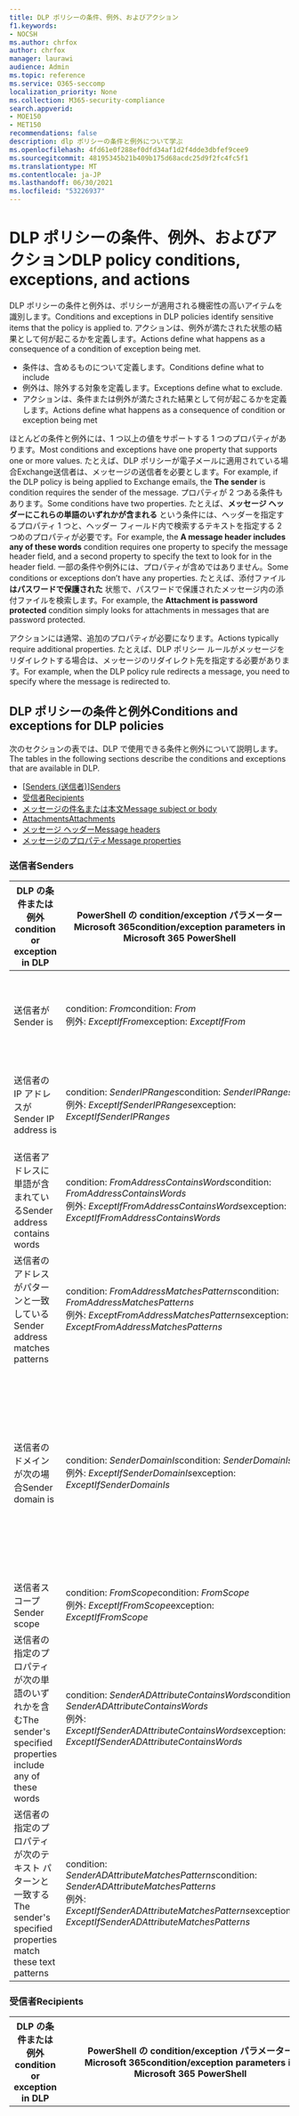```yaml
---
title: DLP ポリシーの条件、例外、およびアクション
f1.keywords:
- NOCSH
ms.author: chrfox
author: chrfox
manager: laurawi
audience: Admin
ms.topic: reference
ms.service: O365-seccomp
localization_priority: None
ms.collection: M365-security-compliance
search.appverid:
- MOE150
- MET150
recommendations: false
description: dlp ポリシーの条件と例外について学ぶ
ms.openlocfilehash: 4fd61e0f288ef0dfd34af1d2f4dde3dbfef9cee9
ms.sourcegitcommit: 48195345b21b409b175d68acdc25d9f2fc4fc5f1
ms.translationtype: MT
ms.contentlocale: ja-JP
ms.lasthandoff: 06/30/2021
ms.locfileid: "53226937"
---
```

# <a name="dlp-policy-conditions-exceptions-and-actions"></a><span data-ttu-id="835ac-103">DLP ポリシーの条件、例外、およびアクション</span><span class="sxs-lookup"><span data-stu-id="835ac-103">DLP policy conditions, exceptions, and actions</span></span>

<span data-ttu-id="835ac-104">DLP ポリシーの条件と例外は、ポリシーが適用される機密性の高いアイテムを識別します。</span><span class="sxs-lookup"><span data-stu-id="835ac-104">Conditions and exceptions in DLP policies identify sensitive items that the policy is applied to.</span></span> <span data-ttu-id="835ac-105">アクションは、例外が満たされた状態の結果として何が起こるかを定義します。</span><span class="sxs-lookup"><span data-stu-id="835ac-105">Actions define what happens as a consequence of a condition of exception being met.</span></span>

- <span data-ttu-id="835ac-106">条件は、含めるものについて定義します。</span><span class="sxs-lookup"><span data-stu-id="835ac-106">Conditions define what to include</span></span>
- <span data-ttu-id="835ac-107">例外は、除外する対象を定義します。</span><span class="sxs-lookup"><span data-stu-id="835ac-107">Exceptions define what to exclude.</span></span>
- <span data-ttu-id="835ac-108">アクションは、条件または例外が満たされた結果として何が起こるかを定義します。</span><span class="sxs-lookup"><span data-stu-id="835ac-108">Actions define what happens as a consequence of condition or exception being met</span></span>

<span data-ttu-id="835ac-109">ほとんどの条件と例外には、1 つ以上の値をサポートする 1 つのプロパティがあります。</span><span class="sxs-lookup"><span data-stu-id="835ac-109">Most conditions and exceptions have one property that supports one or more values.</span></span> <span data-ttu-id="835ac-110">たとえば、DLP ポリシーが電子メールに適用されている場合Exchange送信者は、メッセージの送信者を必要とします。</span><span class="sxs-lookup"><span data-stu-id="835ac-110">For example, if the DLP policy is being applied to Exchange emails, the **The sender** is condition requires the sender of the message.</span></span> <span data-ttu-id="835ac-111">プロパティが 2 つある条件もあります。</span><span class="sxs-lookup"><span data-stu-id="835ac-111">Some conditions have two properties.</span></span> <span data-ttu-id="835ac-112">たとえば、**メッセージ ヘッダーにこれらの単語のいずれかが含まれる** という条件には、ヘッダーを指定するプロパティ 1 つと、ヘッダー フィールド内で検索するテキストを指定する 2 つめのプロパティが必要です。</span><span class="sxs-lookup"><span data-stu-id="835ac-112">For example, the **A message header includes any of these words** condition requires one property to specify the message header field, and a second property to specify the text to look for in the header field.</span></span> <span data-ttu-id="835ac-113">一部の条件や例外には、プロパティが含めではありません。</span><span class="sxs-lookup"><span data-stu-id="835ac-113">Some conditions or exceptions don’t have any properties.</span></span> <span data-ttu-id="835ac-114">たとえば、添付ファイル **はパスワードで保護された** 状態で、パスワードで保護されたメッセージ内の添付ファイルを検索します。</span><span class="sxs-lookup"><span data-stu-id="835ac-114">For example, the **Attachment is password protected** condition simply looks for attachments in messages that are password protected.</span></span>

<span data-ttu-id="835ac-115">アクションには通常、追加のプロパティが必要になります。</span><span class="sxs-lookup"><span data-stu-id="835ac-115">Actions typically require additional properties.</span></span> <span data-ttu-id="835ac-116">たとえば、DLP ポリシー ルールがメッセージをリダイレクトする場合は、メッセージのリダイレクト先を指定する必要があります。</span><span class="sxs-lookup"><span data-stu-id="835ac-116">For example, when the DLP policy rule redirects a message, you need to specify where the message is redirected to.</span></span>
<!-- Some actions have multiple properties that are available or required. For example, when the rule adds a header field to the message header, you need to specify both the name and value of the header. When the rule adds a disclaimer to messages, you need to specify the disclaimer text, but you can also specify where to insert the text, or what to do if the disclaimer can't be added to the message. Typically, you can configure multiple actions in a rule, but some actions are exclusive. For example, one rule can't reject and redirect the same message.-->

## <a name="conditions-and-exceptions-for-dlp-policies"></a><span data-ttu-id="835ac-117">DLP ポリシーの条件と例外</span><span class="sxs-lookup"><span data-stu-id="835ac-117">Conditions and exceptions for DLP policies</span></span>

<span data-ttu-id="835ac-118">次のセクションの表では、DLP で使用できる条件と例外について説明します。</span><span class="sxs-lookup"><span data-stu-id="835ac-118">The tables in the following sections describe the conditions and exceptions that are available in DLP.</span></span>

- <span data-ttu-id="835ac-119">[[Senders (送信者)](#senders)]</span><span class="sxs-lookup"><span data-stu-id="835ac-119">[Senders](#senders)</span></span>
- [<span data-ttu-id="835ac-120">受信者</span><span class="sxs-lookup"><span data-stu-id="835ac-120">Recipients</span></span>](#recipients)
- [<span data-ttu-id="835ac-121">メッセージの件名または本文</span><span class="sxs-lookup"><span data-stu-id="835ac-121">Message subject or body</span></span>](#message-subject-or-body)
- [<span data-ttu-id="835ac-122">Attachments</span><span class="sxs-lookup"><span data-stu-id="835ac-122">Attachments</span></span>](#attachments)
- [<span data-ttu-id="835ac-123">メッセージ ヘッダー</span><span class="sxs-lookup"><span data-stu-id="835ac-123">Message headers</span></span>](#message-headers)
- [<span data-ttu-id="835ac-124">メッセージのプロパティ</span><span class="sxs-lookup"><span data-stu-id="835ac-124">Message properties</span></span>](#message-properties)

### <a name="senders"></a><span data-ttu-id="835ac-125">送信者</span><span class="sxs-lookup"><span data-stu-id="835ac-125">Senders</span></span>


|<span data-ttu-id="835ac-126">**DLP の条件または例外**</span><span class="sxs-lookup"><span data-stu-id="835ac-126">**condition or exception in DLP**</span></span>  |<span data-ttu-id="835ac-127">**PowerShell の condition/exception パラメーター Microsoft 365**</span><span class="sxs-lookup"><span data-stu-id="835ac-127">**condition/exception parameters in Microsoft 365 PowerShell**</span></span> |<span data-ttu-id="835ac-128">**プロパティの種類**</span><span class="sxs-lookup"><span data-stu-id="835ac-128">**property type**</span></span>  |<span data-ttu-id="835ac-129">**説明**</span><span class="sxs-lookup"><span data-stu-id="835ac-129">**description**</span></span>|
|---------|---------|---------|---------|
|<span data-ttu-id="835ac-130">送信者が</span><span class="sxs-lookup"><span data-stu-id="835ac-130">Sender is</span></span> |<span data-ttu-id="835ac-131">condition: *From*</span><span class="sxs-lookup"><span data-stu-id="835ac-131">condition: *From*</span></span> <br/> <span data-ttu-id="835ac-132">例外: *ExceptIfFrom*</span><span class="sxs-lookup"><span data-stu-id="835ac-132">exception: *ExceptIfFrom*</span></span>      |<span data-ttu-id="835ac-133">住所</span><span class="sxs-lookup"><span data-stu-id="835ac-133">Addresses</span></span> |     <span data-ttu-id="835ac-134">指定されたメールボックス、メール ユーザー、メール連絡先、または組織内のMicrosoft 365によって送信されるメッセージ。</span><span class="sxs-lookup"><span data-stu-id="835ac-134">Messages that are sent by the specified mailboxes, mail users, mail contacts, or Microsoft 365 groups in the organization.</span></span>|
|<span data-ttu-id="835ac-135">送信者の IP アドレスが</span><span class="sxs-lookup"><span data-stu-id="835ac-135">Sender IP address is</span></span>     |<span data-ttu-id="835ac-136">condition: *SenderIPRanges*</span><span class="sxs-lookup"><span data-stu-id="835ac-136">condition: *SenderIPRanges*</span></span><br/> <span data-ttu-id="835ac-137">例外: *ExceptIfSenderIPRanges*</span><span class="sxs-lookup"><span data-stu-id="835ac-137">exception: *ExceptIfSenderIPRanges*</span></span>         |  <span data-ttu-id="835ac-138">IPAddressRanges</span><span class="sxs-lookup"><span data-stu-id="835ac-138">IPAddressRanges</span></span>       | <span data-ttu-id="835ac-139">送信者の IP アドレスが、指定した IP アドレスと一致するか、指定した IP アドレスの範囲内にあるメッセージです。</span><span class="sxs-lookup"><span data-stu-id="835ac-139">Messages where the sender's IP address matches the specified IP address, or falls within the specified IP address range.</span></span>       |
|<span data-ttu-id="835ac-140">送信者アドレスに単語が含まれている</span><span class="sxs-lookup"><span data-stu-id="835ac-140">Sender address contains words</span></span>   | <span data-ttu-id="835ac-141">condition: *FromAddressContainsWords*</span><span class="sxs-lookup"><span data-stu-id="835ac-141">condition: *FromAddressContainsWords*</span></span> <br/> <span data-ttu-id="835ac-142">例外: *ExceptIfFromAddressContainsWords*</span><span class="sxs-lookup"><span data-stu-id="835ac-142">exception: *ExceptIfFromAddressContainsWords*</span></span>        |   <span data-ttu-id="835ac-143">Words</span><span class="sxs-lookup"><span data-stu-id="835ac-143">Words</span></span>      |   <span data-ttu-id="835ac-144">送信者のメール アドレスに指定の単語が含まれているメッセージです。</span><span class="sxs-lookup"><span data-stu-id="835ac-144">Messages that contain the specified words in the sender's email address.</span></span>|
| <span data-ttu-id="835ac-145">送信者のアドレスがパターンと一致している</span><span class="sxs-lookup"><span data-stu-id="835ac-145">Sender address matches patterns</span></span>    | <span data-ttu-id="835ac-146">condition: *FromAddressMatchesPatterns*</span><span class="sxs-lookup"><span data-stu-id="835ac-146">condition: *FromAddressMatchesPatterns*</span></span> <br/> <span data-ttu-id="835ac-147">例外: *ExceptFromAddressMatchesPatterns*</span><span class="sxs-lookup"><span data-stu-id="835ac-147">exception: *ExceptFromAddressMatchesPatterns*</span></span>       |      <span data-ttu-id="835ac-148">パターン</span><span class="sxs-lookup"><span data-stu-id="835ac-148">Patterns</span></span>   |  <span data-ttu-id="835ac-149">送信者のメール アドレスに、特定の正規表現と一致するテキスト パターンが含まれているメッセージです。</span><span class="sxs-lookup"><span data-stu-id="835ac-149">Messages where the sender's email address contains text patterns that match the specified regular expressions.</span></span>  |
|<span data-ttu-id="835ac-150">送信者のドメインが次の場合</span><span class="sxs-lookup"><span data-stu-id="835ac-150">Sender domain is</span></span>  |  <span data-ttu-id="835ac-151">condition: *SenderDomainIs*</span><span class="sxs-lookup"><span data-stu-id="835ac-151">condition: *SenderDomainIs*</span></span> <br/> <span data-ttu-id="835ac-152">例外: *ExceptIfSenderDomainIs*</span><span class="sxs-lookup"><span data-stu-id="835ac-152">exception: *ExceptIfSenderDomainIs*</span></span>       |<span data-ttu-id="835ac-153">DomainName</span><span class="sxs-lookup"><span data-stu-id="835ac-153">DomainName</span></span>         |     <span data-ttu-id="835ac-154">送信者のメール アドレスのドメインが指定された値と一致するメッセージです。</span><span class="sxs-lookup"><span data-stu-id="835ac-154">Messages where the domain of the sender's email address matches the specified value.</span></span> <span data-ttu-id="835ac-155">指定したドメイン (ドメインのサブドメインなど) を含む送信者ドメインを検索する必要がある場合は、送信者アドレス一致 \**(\*\*\*FromAddressMatchesPatterns*) 条件を使用し、次の構文を使用してドメインを指定します。 \. \.</span><span class="sxs-lookup"><span data-stu-id="835ac-155">If you need to find sender domains that *contain* the specified domain (for example, any subdomain of a domain), use **The sender address matches**(*FromAddressMatchesPatterns*) condition and specify the domain by using the syntax: '\.domain\.com$'.</span></span>    |
|<span data-ttu-id="835ac-156">送信者スコープ</span><span class="sxs-lookup"><span data-stu-id="835ac-156">Sender scope</span></span>    | <span data-ttu-id="835ac-157">condition: *FromScope*</span><span class="sxs-lookup"><span data-stu-id="835ac-157">condition: *FromScope*</span></span> <br/> <span data-ttu-id="835ac-158">例外: *ExceptIfFromScope*</span><span class="sxs-lookup"><span data-stu-id="835ac-158">exception: *ExceptIfFromScope*</span></span>    | <span data-ttu-id="835ac-159">UserScopeFrom</span><span class="sxs-lookup"><span data-stu-id="835ac-159">UserScopeFrom</span></span>    |    <span data-ttu-id="835ac-160">内部または外部の送信者によって送信されるメッセージ。</span><span class="sxs-lookup"><span data-stu-id="835ac-160">Messages that are sent by either internal or external senders.</span></span>    |
|<span data-ttu-id="835ac-161">送信者の指定のプロパティが次の単語のいずれかを含む</span><span class="sxs-lookup"><span data-stu-id="835ac-161">The sender's specified properties include any of these words</span></span>|<span data-ttu-id="835ac-162">condition: *SenderADAttributeContainsWords*</span><span class="sxs-lookup"><span data-stu-id="835ac-162">condition: *SenderADAttributeContainsWords*</span></span> <br/> <span data-ttu-id="835ac-163">例外: *ExceptIfSenderADAttributeContainsWords*</span><span class="sxs-lookup"><span data-stu-id="835ac-163">exception: *ExceptIfSenderADAttributeContainsWords*</span></span>|<span data-ttu-id="835ac-164">First プロパティ: `ADAttribute`</span><span class="sxs-lookup"><span data-stu-id="835ac-164">First property: `ADAttribute`</span></span> <p> <span data-ttu-id="835ac-165">2 番目のプロパティ: `Words`</span><span class="sxs-lookup"><span data-stu-id="835ac-165">Second property: `Words`</span></span>|<span data-ttu-id="835ac-166">送信者の指定した Active Directory 属性に、指定された単語が含まれているメッセージ。</span><span class="sxs-lookup"><span data-stu-id="835ac-166">Messages where the specified Active Directory attribute of the sender contains any of the specified words.</span></span>|
|<span data-ttu-id="835ac-167">送信者の指定のプロパティが次のテキスト パターンと一致する</span><span class="sxs-lookup"><span data-stu-id="835ac-167">The sender's specified properties match these text patterns</span></span>|<span data-ttu-id="835ac-168">condition: *SenderADAttributeMatchesPatterns*</span><span class="sxs-lookup"><span data-stu-id="835ac-168">condition: *SenderADAttributeMatchesPatterns*</span></span> <br/> <span data-ttu-id="835ac-169">例外: *ExceptIfSenderADAttributeMatchesPatterns*</span><span class="sxs-lookup"><span data-stu-id="835ac-169">exception: *ExceptIfSenderADAttributeMatchesPatterns*</span></span>|<span data-ttu-id="835ac-170">First プロパティ: `ADAttribute`</span><span class="sxs-lookup"><span data-stu-id="835ac-170">First property: `ADAttribute`</span></span> <p> <span data-ttu-id="835ac-171">2 番目のプロパティ: `Patterns`</span><span class="sxs-lookup"><span data-stu-id="835ac-171">Second property: `Patterns`</span></span>|<span data-ttu-id="835ac-172">送信者の指定した Active Directory 属性に、指定した正規表現に一致するテキスト パターンが含まれるメッセージ。</span><span class="sxs-lookup"><span data-stu-id="835ac-172">Messages where the specified Active Directory attribute of the sender contains text patterns that match the specified regular expressions.</span></span>|

### <a name="recipients"></a><span data-ttu-id="835ac-173">受信者</span><span class="sxs-lookup"><span data-stu-id="835ac-173">Recipients</span></span>

|<span data-ttu-id="835ac-174">**DLP の条件または例外**</span><span class="sxs-lookup"><span data-stu-id="835ac-174">**condition or exception in DLP**</span></span>| <span data-ttu-id="835ac-175">**PowerShell の condition/exception パラメーター Microsoft 365**</span><span class="sxs-lookup"><span data-stu-id="835ac-175">**condition/exception parameters in Microsoft 365 PowerShell**</span></span> |    <span data-ttu-id="835ac-176">**プロパティの種類**</span><span class="sxs-lookup"><span data-stu-id="835ac-176">**property type**</span></span> | <span data-ttu-id="835ac-177">**説明**</span><span class="sxs-lookup"><span data-stu-id="835ac-177">**description**</span></span>|
|---------|---------|---------|---------|
|<span data-ttu-id="835ac-178">受信者が</span><span class="sxs-lookup"><span data-stu-id="835ac-178">Recipient is</span></span>|  <span data-ttu-id="835ac-179">condition: *SentTo*</span><span class="sxs-lookup"><span data-stu-id="835ac-179">condition: *SentTo*</span></span> <br/> <span data-ttu-id="835ac-180">例外: *ExceptIfSentTo*</span><span class="sxs-lookup"><span data-stu-id="835ac-180">exception: *ExceptIfSentTo*</span></span> | <span data-ttu-id="835ac-181">住所</span><span class="sxs-lookup"><span data-stu-id="835ac-181">Addresses</span></span> | <span data-ttu-id="835ac-p105">受信者の 1 人が組織内の指定されたメールボックス、メール ユーザー、メール連絡先であるメッセージです。受信者はメッセージの **To**、**Cc**、**Bcc** のフィールドにいることが可能です。</span><span class="sxs-lookup"><span data-stu-id="835ac-p105">Messages where one of the recipients is the specified mailbox, mail user, or mail contact in the organization. The recipients can be in the **To**, **Cc**, or **Bcc** fields of the message.</span></span>|
|<span data-ttu-id="835ac-184">受信者ドメインが</span><span class="sxs-lookup"><span data-stu-id="835ac-184">Recipient domain is</span></span>|   <span data-ttu-id="835ac-185">condition: *RecipientDomainIs*</span><span class="sxs-lookup"><span data-stu-id="835ac-185">condition: *RecipientDomainIs*</span></span> <br/> <span data-ttu-id="835ac-186">例外: *ExceptIfRecipientDomainIs*</span><span class="sxs-lookup"><span data-stu-id="835ac-186">exception: *ExceptIfRecipientDomainIs*</span></span> |   <span data-ttu-id="835ac-187">DomainName</span><span class="sxs-lookup"><span data-stu-id="835ac-187">DomainName</span></span> |    <span data-ttu-id="835ac-188">受信者の電子メール アドレスのドメインが指定した値と一致するメッセージ。</span><span class="sxs-lookup"><span data-stu-id="835ac-188">Messages where the domain of the recipient's email address matches the specified value.</span></span>|
|<span data-ttu-id="835ac-189">受信者のアドレスに単語が含まれている</span><span class="sxs-lookup"><span data-stu-id="835ac-189">Recipient address contains words</span></span>|  <span data-ttu-id="835ac-190">condition: *AnyOfRecipientAddressContainsWords*</span><span class="sxs-lookup"><span data-stu-id="835ac-190">condition: *AnyOfRecipientAddressContainsWords*</span></span> <br/> <span data-ttu-id="835ac-191">例外: *ExceptIfAnyOfRecipientAddressContainsWords*</span><span class="sxs-lookup"><span data-stu-id="835ac-191">exception: *ExceptIfAnyOfRecipientAddressContainsWords*</span></span>|  <span data-ttu-id="835ac-192">Words</span><span class="sxs-lookup"><span data-stu-id="835ac-192">Words</span></span>|  <span data-ttu-id="835ac-193">受信者のメール アドレスに指定の単語が含まれているメッセージです。</span><span class="sxs-lookup"><span data-stu-id="835ac-193">Messages that contain the specified words in the recipient's email address.</span></span> <br/><span data-ttu-id="835ac-p106">**注**: この条件が、受信プロキシ アドレスに送信されるメッセージについて考慮していない点に注意してください。受信者のプライマリ メール アドレスに送信されるメッセージのみを照合します。</span><span class="sxs-lookup"><span data-stu-id="835ac-p106">**Note**: This condition doesn't consider messages that are sent to recipient proxy addresses. It only matches messages that are sent to the recipient's primary email address.</span></span>|
|<span data-ttu-id="835ac-196">受信者のアドレスがパターンと一致している</span><span class="sxs-lookup"><span data-stu-id="835ac-196">Recipient address matches patterns</span></span>| <span data-ttu-id="835ac-197">condition: *AnyOfRecipientAddressMatchesPatterns*</span><span class="sxs-lookup"><span data-stu-id="835ac-197">condition: *AnyOfRecipientAddressMatchesPatterns*</span></span> <br/> <span data-ttu-id="835ac-198">例外: *ExceptIfAnyOfRecipientAddressMatchesPatterns*</span><span class="sxs-lookup"><span data-stu-id="835ac-198">exception: *ExceptIfAnyOfRecipientAddressMatchesPatterns*</span></span>| <span data-ttu-id="835ac-199">パターン</span><span class="sxs-lookup"><span data-stu-id="835ac-199">Patterns</span></span>    |<span data-ttu-id="835ac-200">受信者のメール アドレスに、特定の正規表現と一致するテキスト パターンが含まれているメッセージです。</span><span class="sxs-lookup"><span data-stu-id="835ac-200">Messages where a recipient's email address contains text patterns that match the specified regular expressions.</span></span> <br/> <span data-ttu-id="835ac-p107">**注**: この条件が、受信プロキシ アドレスに送信されるメッセージについて考慮していない点に注意してください。受信者のプライマリ メール アドレスに送信されるメッセージのみを照合します。</span><span class="sxs-lookup"><span data-stu-id="835ac-p107">**Note**: This condition doesn't consider messages that are sent to recipient proxy addresses. It only matches messages that are sent to the recipient's primary email address.</span></span>|
|<span data-ttu-id="835ac-203">のメンバーに送信されます。</span><span class="sxs-lookup"><span data-stu-id="835ac-203">Sent to member of</span></span>| <span data-ttu-id="835ac-204">condition: *SentToMemberOf*</span><span class="sxs-lookup"><span data-stu-id="835ac-204">condition: *SentToMemberOf*</span></span> <br/> <span data-ttu-id="835ac-205">例外: *ExceptIfSentToMemberOf*</span><span class="sxs-lookup"><span data-stu-id="835ac-205">exception: *ExceptIfSentToMemberOf*</span></span>|  <span data-ttu-id="835ac-206">住所</span><span class="sxs-lookup"><span data-stu-id="835ac-206">Addresses</span></span>|  <span data-ttu-id="835ac-207">指定した配布グループ、メールが有効なセキュリティ グループ、またはグループのメンバーである受信者をMicrosoft 365メッセージ。</span><span class="sxs-lookup"><span data-stu-id="835ac-207">Messages that contain recipients who are members of the specified distribution group, mail-enabled security group, or Microsoft 365 group.</span></span> <span data-ttu-id="835ac-208">グループはメッセージの **To**、**Cc**、または **Bcc** フィールドにあることが可能です。</span><span class="sxs-lookup"><span data-stu-id="835ac-208">The group can be in the **To**, **Cc**, or **Bcc** fields of the message.</span></span>|

### <a name="message-subject-or-body"></a><span data-ttu-id="835ac-209">メッセージの件名または本文</span><span class="sxs-lookup"><span data-stu-id="835ac-209">Message subject or body</span></span>

|<span data-ttu-id="835ac-210">**DLP の条件または例外**</span><span class="sxs-lookup"><span data-stu-id="835ac-210">**condition or exception in DLP**</span></span> | <span data-ttu-id="835ac-211">**PowerShell の condition/exception パラメーター Microsoft 365**</span><span class="sxs-lookup"><span data-stu-id="835ac-211">**condition/exception parameters in Microsoft 365 PowerShell**</span></span> |<span data-ttu-id="835ac-212">**プロパティの種類**</span><span class="sxs-lookup"><span data-stu-id="835ac-212">**property type**</span></span>| <span data-ttu-id="835ac-213">**説明**</span><span class="sxs-lookup"><span data-stu-id="835ac-213">**description**</span></span>|
|---------|---------|---------|---------|
|<span data-ttu-id="835ac-214">件名には、単語または語句が含まれている</span><span class="sxs-lookup"><span data-stu-id="835ac-214">Subject contains words or phrases</span></span>| <span data-ttu-id="835ac-215">condition: *SubjectContainsWords*</span><span class="sxs-lookup"><span data-stu-id="835ac-215">condition: *SubjectContainsWords*</span></span> <br/> <span data-ttu-id="835ac-216">例外: *ExceptIf SubjectContainsWords*</span><span class="sxs-lookup"><span data-stu-id="835ac-216">exception: *ExceptIf SubjectContainsWords*</span></span>| <span data-ttu-id="835ac-217">Words</span><span class="sxs-lookup"><span data-stu-id="835ac-217">Words</span></span>   |<span data-ttu-id="835ac-218">Subject フィールドに特定の単語を持つメッセージです。</span><span class="sxs-lookup"><span data-stu-id="835ac-218">Messages that have the specified words in the Subject field.</span></span>|
|<span data-ttu-id="835ac-219">件名がパターンと一致している</span><span class="sxs-lookup"><span data-stu-id="835ac-219">Subject matches patterns</span></span>|<span data-ttu-id="835ac-220">condition: *SubjectMatchesPatterns*</span><span class="sxs-lookup"><span data-stu-id="835ac-220">condition: *SubjectMatchesPatterns*</span></span> <br/> <span data-ttu-id="835ac-221">例外: *ExceptIf SubjectMatchesPatterns*</span><span class="sxs-lookup"><span data-stu-id="835ac-221">exception: *ExceptIf SubjectMatchesPatterns*</span></span>|<span data-ttu-id="835ac-222">パターン</span><span class="sxs-lookup"><span data-stu-id="835ac-222">Patterns</span></span>   |<span data-ttu-id="835ac-223">Subject フィールドに、指定された正規表現に一致するテキスト パターンが含まれるメッセージ。</span><span class="sxs-lookup"><span data-stu-id="835ac-223">Messages where the Subject field contain text patterns that match the specified regular expressions.</span></span>|
|<span data-ttu-id="835ac-224">コンテンツが含まれている</span><span class="sxs-lookup"><span data-stu-id="835ac-224">Content contains</span></span>|  <span data-ttu-id="835ac-225">condition: *ContentContainsSensitiveInformation*</span><span class="sxs-lookup"><span data-stu-id="835ac-225">condition: *ContentContainsSensitiveInformation*</span></span> <br/> <span data-ttu-id="835ac-226">例外 *ExceptIfContentContainsSensitiveInformation*</span><span class="sxs-lookup"><span data-stu-id="835ac-226">exception *ExceptIfContentContainsSensitiveInformation*</span></span>| <span data-ttu-id="835ac-227">SensitiveInformationTypes</span><span class="sxs-lookup"><span data-stu-id="835ac-227">SensitiveInformationTypes</span></span>|  <span data-ttu-id="835ac-228">データ損失防止 (DLP) ポリシーで定義された機密情報を含むメッセージまたはドキュメント。</span><span class="sxs-lookup"><span data-stu-id="835ac-228">Messages or documents that contain sensitive information as defined by data loss prevention (DLP) policies.</span></span>|
| <span data-ttu-id="835ac-229">件名または本文の一致パターン</span><span class="sxs-lookup"><span data-stu-id="835ac-229">Subject or Body matches pattern</span></span>    | <span data-ttu-id="835ac-230">condition: *SubjectOrBodyMatchesPatterns*</span><span class="sxs-lookup"><span data-stu-id="835ac-230">condition: *SubjectOrBodyMatchesPatterns*</span></span> <br/> <span data-ttu-id="835ac-231">例外: *ExceptIfSubjectOrBodyMatchesPatterns*</span><span class="sxs-lookup"><span data-stu-id="835ac-231">exception: *ExceptIfSubjectOrBodyMatchesPatterns*</span></span>    | <span data-ttu-id="835ac-232">パターン</span><span class="sxs-lookup"><span data-stu-id="835ac-232">Patterns</span></span>    | <span data-ttu-id="835ac-233">件名フィールドまたはメッセージ本文に、指定した正規表現に一致するテキスト パターンが含まれるメッセージ。</span><span class="sxs-lookup"><span data-stu-id="835ac-233">Messages where the subject field or message body contains text patterns that match the specified regular expressions.</span></span>    |
| <span data-ttu-id="835ac-234">件名または本文に単語が含まれている</span><span class="sxs-lookup"><span data-stu-id="835ac-234">Subject or Body contains words</span></span>    | <span data-ttu-id="835ac-235">condition: *SubjectOrBodyContainsWords*</span><span class="sxs-lookup"><span data-stu-id="835ac-235">condition: *SubjectOrBodyContainsWords*</span></span> <br/> <span data-ttu-id="835ac-236">例外: *ExceptIfSubjectOrBodyContainsWords*</span><span class="sxs-lookup"><span data-stu-id="835ac-236">exception: *ExceptIfSubjectOrBodyContainsWords*</span></span>    | <span data-ttu-id="835ac-237">Words</span><span class="sxs-lookup"><span data-stu-id="835ac-237">Words</span></span>    | <span data-ttu-id="835ac-238">件名フィールドまたはメッセージ本文に指定された単語があるメッセージ</span><span class="sxs-lookup"><span data-stu-id="835ac-238">Messages that have the specified words in the subject field or message body</span></span>    |


### <a name="attachments"></a><span data-ttu-id="835ac-239">添付ファイル</span><span class="sxs-lookup"><span data-stu-id="835ac-239">Attachments</span></span>

|<span data-ttu-id="835ac-240">**DLP の条件または例外**</span><span class="sxs-lookup"><span data-stu-id="835ac-240">**condition or exception in DLP**</span></span>| <span data-ttu-id="835ac-241">**PowerShell の condition/exception パラメーター Microsoft 365**</span><span class="sxs-lookup"><span data-stu-id="835ac-241">**condition/exception parameters in Microsoft 365 PowerShell**</span></span>| <span data-ttu-id="835ac-242">**プロパティの種類**</span><span class="sxs-lookup"><span data-stu-id="835ac-242">**property type**</span></span>   |<span data-ttu-id="835ac-243">**説明**</span><span class="sxs-lookup"><span data-stu-id="835ac-243">**description**</span></span>|
|---------|---------|---------|---------|
|<span data-ttu-id="835ac-244">添付ファイルがパスワードで保護されている</span><span class="sxs-lookup"><span data-stu-id="835ac-244">Attachment is password protected</span></span>|<span data-ttu-id="835ac-245">condition: *DocumentIsPasswordProtected*</span><span class="sxs-lookup"><span data-stu-id="835ac-245">condition: *DocumentIsPasswordProtected*</span></span> <br/> <span data-ttu-id="835ac-246">例外: *ExceptIfDocumentIsPasswordProtected*</span><span class="sxs-lookup"><span data-stu-id="835ac-246">exception: *ExceptIfDocumentIsPasswordProtected*</span></span>|<span data-ttu-id="835ac-247">none</span><span class="sxs-lookup"><span data-stu-id="835ac-247">none</span></span>| <span data-ttu-id="835ac-248">添付ファイルがパスワードで保護された (ゆえにスキャンすることができない) メッセージです。</span><span class="sxs-lookup"><span data-stu-id="835ac-248">Messages where an attachment is password protected (and therefore can't be scanned).</span></span> <span data-ttu-id="835ac-249">パスワードの検出は、Office、.zip.7z ファイルでのみ機能します。</span><span class="sxs-lookup"><span data-stu-id="835ac-249">Password detection only works for Office documents, .zip files, and .7z files.</span></span>|
|<span data-ttu-id="835ac-250">添付ファイルのファイル拡張子は、</span><span class="sxs-lookup"><span data-stu-id="835ac-250">Attachment’s file extension is</span></span>|<span data-ttu-id="835ac-251">condition: *ContentExtensionMatchesWords*</span><span class="sxs-lookup"><span data-stu-id="835ac-251">condition: *ContentExtensionMatchesWords*</span></span> <br/> <span data-ttu-id="835ac-252">例外: *ExceptIfContentExtensionMatchesWords*</span><span class="sxs-lookup"><span data-stu-id="835ac-252">exception: *ExceptIfContentExtensionMatchesWords*</span></span>|  <span data-ttu-id="835ac-253">Words</span><span class="sxs-lookup"><span data-stu-id="835ac-253">Words</span></span>   |<span data-ttu-id="835ac-254">添付ファイルの拡張子が、以下の指定の単語と一致するメッセージです。</span><span class="sxs-lookup"><span data-stu-id="835ac-254">Messages where an attachment's file extension matches any of the specified words.</span></span>|
|<span data-ttu-id="835ac-255">メール添付ファイルのコンテンツをスキャンできない</span><span class="sxs-lookup"><span data-stu-id="835ac-255">Any email attachment’s content could not be scanned</span></span>|<span data-ttu-id="835ac-256">condition: *DocumentIsUnsupported*</span><span class="sxs-lookup"><span data-stu-id="835ac-256">condition: *DocumentIsUnsupported*</span></span> <br/><span data-ttu-id="835ac-257">例外: *ExceptIf DocumentIsUnsupported*</span><span class="sxs-lookup"><span data-stu-id="835ac-257">exception: *ExceptIf DocumentIsUnsupported*</span></span>|   <span data-ttu-id="835ac-258">該当なし</span><span class="sxs-lookup"><span data-stu-id="835ac-258">n/a</span></span>|    <span data-ttu-id="835ac-259">添付ファイルがユーザーによってネイティブに認識されないExchange Online。</span><span class="sxs-lookup"><span data-stu-id="835ac-259">Messages where an attachment isn't natively recognized by Exchange Online.</span></span>|
|<span data-ttu-id="835ac-260">メール添付ファイルのコンテンツがスキャンを完了しなかった</span><span class="sxs-lookup"><span data-stu-id="835ac-260">Any email attachment’s content didn’t complete scanning</span></span>|   <span data-ttu-id="835ac-261">condition: *ProcessingLimitExceeded*</span><span class="sxs-lookup"><span data-stu-id="835ac-261">condition: *ProcessingLimitExceeded*</span></span> <br/> <span data-ttu-id="835ac-262">例外: *ExceptIfProcessingLimitExceeded*</span><span class="sxs-lookup"><span data-stu-id="835ac-262">exception: *ExceptIfProcessingLimitExceeded*</span></span>|    <span data-ttu-id="835ac-263">該当なし</span><span class="sxs-lookup"><span data-stu-id="835ac-263">n/a</span></span> |<span data-ttu-id="835ac-p110">ルール エンジンが添付ファイルのスキャンを完了できなかったメッセージです。内容が完全にスキャンできなかったメッセージを認識し、処理するために協力して作用するルールを作成するために、この条件を使用できます。</span><span class="sxs-lookup"><span data-stu-id="835ac-p110">Messages where the rules engine couldn't complete the scanning of the attachments. You can use this condition to create rules that work together to identify and process messages where the content couldn't be fully scanned.</span></span>|
|<span data-ttu-id="835ac-266">ドキュメント名に単語が含まれている</span><span class="sxs-lookup"><span data-stu-id="835ac-266">Document name contains words</span></span>|<span data-ttu-id="835ac-267">condition: *DocumentNameMatchesWords*</span><span class="sxs-lookup"><span data-stu-id="835ac-267">condition: *DocumentNameMatchesWords*</span></span> <br/> <span data-ttu-id="835ac-268">例外: *ExceptIfDocumentNameMatchesWords*</span><span class="sxs-lookup"><span data-stu-id="835ac-268">exception: *ExceptIfDocumentNameMatchesWords*</span></span> |<span data-ttu-id="835ac-269">Words</span><span class="sxs-lookup"><span data-stu-id="835ac-269">Words</span></span>  |<span data-ttu-id="835ac-270">添付ファイルのファイル名が指定した単語と一致するメッセージ。</span><span class="sxs-lookup"><span data-stu-id="835ac-270">Messages where an attachment's file name matches any of the specified words.</span></span>|
|<span data-ttu-id="835ac-271">ドキュメント名がパターンと一致する</span><span class="sxs-lookup"><span data-stu-id="835ac-271">Document name matches patterns</span></span>|<span data-ttu-id="835ac-272">condition: *DocumentNameMatchesPatterns*</span><span class="sxs-lookup"><span data-stu-id="835ac-272">condition: *DocumentNameMatchesPatterns*</span></span> <br/> <span data-ttu-id="835ac-273">例外: *ExceptIfDocumentNameMatchesPatterns*</span><span class="sxs-lookup"><span data-stu-id="835ac-273">exception: *ExceptIfDocumentNameMatchesPatterns*</span></span>|    <span data-ttu-id="835ac-274">パターン</span><span class="sxs-lookup"><span data-stu-id="835ac-274">Patterns</span></span>    |<span data-ttu-id="835ac-275">添付ファイル名に特定の正規表現と一致するテキスト パターンが含まれているメッセージです。</span><span class="sxs-lookup"><span data-stu-id="835ac-275">Messages where an attachment's file name contains text patterns that match the specified regular expressions.</span></span>|
|<span data-ttu-id="835ac-276">文書のプロパティが</span><span class="sxs-lookup"><span data-stu-id="835ac-276">Document property is</span></span>|<span data-ttu-id="835ac-277">condition: *ContentPropertyContainsWords*</span><span class="sxs-lookup"><span data-stu-id="835ac-277">condition: *ContentPropertyContainsWords*</span></span> <br/> <span data-ttu-id="835ac-278">例外: *ExceptIfContentPropertyContainsWords*</span><span class="sxs-lookup"><span data-stu-id="835ac-278">exception: *ExceptIfContentPropertyContainsWords*</span></span> |<span data-ttu-id="835ac-279">Words</span><span class="sxs-lookup"><span data-stu-id="835ac-279">Words</span></span>| <span data-ttu-id="835ac-280">添付ファイルのファイル拡張子が指定された単語と一致するメッセージまたはドキュメント。</span><span class="sxs-lookup"><span data-stu-id="835ac-280">Messages or documents where an attachment's file extension matches any of the specified words.</span></span>|
|<span data-ttu-id="835ac-281">ドキュメント のサイズが等しいか、またはより大きい</span><span class="sxs-lookup"><span data-stu-id="835ac-281">Document size equals or is greater than</span></span>| <span data-ttu-id="835ac-282">condition: *DocumentSizeOver*</span><span class="sxs-lookup"><span data-stu-id="835ac-282">condition: *DocumentSizeOver*</span></span> <br/> <span data-ttu-id="835ac-283">例外: *ExceptIfDocumentSizeOver*</span><span class="sxs-lookup"><span data-stu-id="835ac-283">exception: *ExceptIfDocumentSizeOver*</span></span>|    <span data-ttu-id="835ac-284">Size</span><span class="sxs-lookup"><span data-stu-id="835ac-284">Size</span></span>    |<span data-ttu-id="835ac-285">任意の添付ファイルが指定値以上のメッセージです。</span><span class="sxs-lookup"><span data-stu-id="835ac-285">Messages where any attachment is greater than or equal to the specified value.</span></span>|
|<span data-ttu-id="835ac-286">添付ファイルのコンテンツには、これらの単語が含まれます</span><span class="sxs-lookup"><span data-stu-id="835ac-286">Any attachment's content includes any of these words</span></span>| <span data-ttu-id="835ac-287">condition: *DocumentContainsWords*</span><span class="sxs-lookup"><span data-stu-id="835ac-287">condition: *DocumentContainsWords*</span></span> <br/> <span data-ttu-id="835ac-288">例外: *ExceptIfDocumentContainsWords*</span><span class="sxs-lookup"><span data-stu-id="835ac-288">exception: *ExceptIfDocumentContainsWords*</span></span> |`Words`|<span data-ttu-id="835ac-289">添付ファイルに指定された単語が含まれているメッセージです。</span><span class="sxs-lookup"><span data-stu-id="835ac-289">Messages where an attachment contains the specified words.</span></span>|
|<span data-ttu-id="835ac-290">添付ファイルのコンテンツがこれらのテキスト パターンと一致する</span><span class="sxs-lookup"><span data-stu-id="835ac-290">Any attachments content matches these text patterns</span></span>|<span data-ttu-id="835ac-291">condition: *DocumentMatchesPatterns*</span><span class="sxs-lookup"><span data-stu-id="835ac-291">condition: *DocumentMatchesPatterns*</span></span> <br/> <span data-ttu-id="835ac-292">例外: *ExceptIfDocumentMatchesPatterns*</span><span class="sxs-lookup"><span data-stu-id="835ac-292">exception: *ExceptIfDocumentMatchesPatterns*</span></span> |`Patterns`|<span data-ttu-id="835ac-293">添付ファイルに特定の正規表現と一致するテキスト パターンが含まれているメッセージです。</span><span class="sxs-lookup"><span data-stu-id="835ac-293">Messages where an attachment contains text patterns that match the specified regular expressions.</span></span> |

### <a name="message-headers"></a><span data-ttu-id="835ac-294">メッセージ  ヘッダー</span><span class="sxs-lookup"><span data-stu-id="835ac-294">Message Headers</span></span>

|<span data-ttu-id="835ac-295">**DLP の条件または例外**</span><span class="sxs-lookup"><span data-stu-id="835ac-295">**condition or exception in DLP**</span></span>| <span data-ttu-id="835ac-296">**PowerShell の condition/exception パラメーター Microsoft 365**</span><span class="sxs-lookup"><span data-stu-id="835ac-296">**condition/exception parameters in Microsoft 365 PowerShell**</span></span>| <span data-ttu-id="835ac-297">**プロパティの種類**</span><span class="sxs-lookup"><span data-stu-id="835ac-297">**property type**</span></span>|  <span data-ttu-id="835ac-298">**説明**</span><span class="sxs-lookup"><span data-stu-id="835ac-298">**description**</span></span>|
|---------|---------|---------|---------|
|<span data-ttu-id="835ac-299">ヘッダーには、単語または語句が含まれています</span><span class="sxs-lookup"><span data-stu-id="835ac-299">Header contains words or phrases</span></span>|<span data-ttu-id="835ac-300">condition: *HeaderContainsWords*</span><span class="sxs-lookup"><span data-stu-id="835ac-300">condition: *HeaderContainsWords*</span></span> <br/> <span data-ttu-id="835ac-301">例外: *ExceptIfHeaderContainsWords*</span><span class="sxs-lookup"><span data-stu-id="835ac-301">exception: *ExceptIfHeaderContainsWords*</span></span>|  <span data-ttu-id="835ac-302">ハッシュ テーブル</span><span class="sxs-lookup"><span data-stu-id="835ac-302">Hash Table</span></span>  |<span data-ttu-id="835ac-303">指定したヘッダー フィールドを含むメッセージであり、そのヘッダー フィールドの値には指定した単語が含まれています。</span><span class="sxs-lookup"><span data-stu-id="835ac-303">Messages that contain the specified header field, and the value of that header field contains the specified words.</span></span>|
|<span data-ttu-id="835ac-304">ヘッダーがパターンと一致している</span><span class="sxs-lookup"><span data-stu-id="835ac-304">Header matches patterns</span></span>|   <span data-ttu-id="835ac-305">condition: *HeaderMatchesPatterns*</span><span class="sxs-lookup"><span data-stu-id="835ac-305">condition: *HeaderMatchesPatterns*</span></span> <br/> <span data-ttu-id="835ac-306">例外: *ExceptIfHeaderMatchesPatterns*</span><span class="sxs-lookup"><span data-stu-id="835ac-306">exception: *ExceptIfHeaderMatchesPatterns*</span></span>|    <span data-ttu-id="835ac-307">ハッシュ テーブル</span><span class="sxs-lookup"><span data-stu-id="835ac-307">Hash Table</span></span>  |<span data-ttu-id="835ac-308">指定したヘッダー フィールドを含むメッセージであり、そのヘッダー フィールドの値には指定した正規表現が含まれています。</span><span class="sxs-lookup"><span data-stu-id="835ac-308">Messages that contain the specified header field, and the value of that header field contains the specified regular expressions.</span></span>|

### <a name="message-properties"></a><span data-ttu-id="835ac-309">メッセージのプロパティ</span><span class="sxs-lookup"><span data-stu-id="835ac-309">Message properties</span></span>

|<span data-ttu-id="835ac-310">**DLP の条件または例外**</span><span class="sxs-lookup"><span data-stu-id="835ac-310">**condition or exception in DLP**</span></span>| <span data-ttu-id="835ac-311">**PowerShell の condition/exception パラメーター Microsoft 365**</span><span class="sxs-lookup"><span data-stu-id="835ac-311">**condition/exception parameters in Microsoft 365 PowerShell**</span></span>| <span data-ttu-id="835ac-312">**プロパティの種類**</span><span class="sxs-lookup"><span data-stu-id="835ac-312">**property type**</span></span>   |<span data-ttu-id="835ac-313">**説明**</span><span class="sxs-lookup"><span data-stu-id="835ac-313">**description**</span></span>|
|---------|---------|---------|---------|
| <span data-ttu-id="835ac-314">重要度の高い</span><span class="sxs-lookup"><span data-stu-id="835ac-314">With importance</span></span>    | <span data-ttu-id="835ac-315">condition: *WithImportance*</span><span class="sxs-lookup"><span data-stu-id="835ac-315">condition: *WithImportance*</span></span> <br/> <span data-ttu-id="835ac-316">例外: *ExceptIfWithImportance*</span><span class="sxs-lookup"><span data-stu-id="835ac-316">exception: *ExceptIfWithImportance*</span></span>    | <span data-ttu-id="835ac-317">Importance</span><span class="sxs-lookup"><span data-stu-id="835ac-317">Importance</span></span>    | <span data-ttu-id="835ac-318">指定された重要度レベルでマークされたメッセージ。</span><span class="sxs-lookup"><span data-stu-id="835ac-318">Messages that are marked with the specified importance level.</span></span>    |
| <span data-ttu-id="835ac-319">コンテンツ文字セットに単語が含まれている</span><span class="sxs-lookup"><span data-stu-id="835ac-319">Content character set contains words</span></span>    | <span data-ttu-id="835ac-320">condition: *ContentCharacterSetContainsWords*</span><span class="sxs-lookup"><span data-stu-id="835ac-320">condition: *ContentCharacterSetContainsWords*</span></span> <br/> <span data-ttu-id="835ac-321">*ExceptIfContentCharacterSetContainsWords*</span><span class="sxs-lookup"><span data-stu-id="835ac-321">*ExceptIfContentCharacterSetContainsWords*</span></span>    | <span data-ttu-id="835ac-322">CharacterSets</span><span class="sxs-lookup"><span data-stu-id="835ac-322">CharacterSets</span></span>    | <span data-ttu-id="835ac-323">指定した文字セット名のいずれかを含むメッセージです。</span><span class="sxs-lookup"><span data-stu-id="835ac-323">Messages that have any of the specified character set names.</span></span>    |
| <span data-ttu-id="835ac-324">送信者の上書きを持つ</span><span class="sxs-lookup"><span data-stu-id="835ac-324">Has sender override</span></span>    | <span data-ttu-id="835ac-325">condition: *HasSenderOverride*</span><span class="sxs-lookup"><span data-stu-id="835ac-325">condition: *HasSenderOverride*</span></span> <br/> <span data-ttu-id="835ac-326">例外: *ExceptIfHasSenderOverride*</span><span class="sxs-lookup"><span data-stu-id="835ac-326">exception: *ExceptIfHasSenderOverride*</span></span>    | <span data-ttu-id="835ac-327">該当なし</span><span class="sxs-lookup"><span data-stu-id="835ac-327">n/a</span></span>    | <span data-ttu-id="835ac-328">送信者がデータ損失防止 (DLP) ポリシーを上書きすることを選択したメッセージです。</span><span class="sxs-lookup"><span data-stu-id="835ac-328">Messages where the sender has chosen to override a data loss prevention (DLP) policy.</span></span> <span data-ttu-id="835ac-329">DLP ポリシーの詳細については、「データ損失 [防止について」を参照してください。](./dlp-learn-about-dlp.md)</span><span class="sxs-lookup"><span data-stu-id="835ac-329">For more information about DLP policies see [Learn about data loss prevention](./dlp-learn-about-dlp.md)</span></span> |
| <span data-ttu-id="835ac-330">メッセージの種類が一致する</span><span class="sxs-lookup"><span data-stu-id="835ac-330">Message type matches</span></span>    | <span data-ttu-id="835ac-331">condition: *MessageTypeMatches*</span><span class="sxs-lookup"><span data-stu-id="835ac-331">condition: *MessageTypeMatches*</span></span> <br/> <span data-ttu-id="835ac-332">例外: *ExceptIfMessageTypeMatches*</span><span class="sxs-lookup"><span data-stu-id="835ac-332">exception: *ExceptIfMessageTypeMatches*</span></span>    | <span data-ttu-id="835ac-333">MessageType</span><span class="sxs-lookup"><span data-stu-id="835ac-333">MessageType</span></span>    | <span data-ttu-id="835ac-334">指定の種類のメッセージです。</span><span class="sxs-lookup"><span data-stu-id="835ac-334">Messages of the specified type.</span></span>    |
|<span data-ttu-id="835ac-335">メッセージ サイズが次の値以上の場合</span><span class="sxs-lookup"><span data-stu-id="835ac-335">The message size is greater than or equal to</span></span>| <span data-ttu-id="835ac-336">condition: *MessageSizeOver*</span><span class="sxs-lookup"><span data-stu-id="835ac-336">condition: *MessageSizeOver*</span></span> <br/> <span data-ttu-id="835ac-337">例外: *ExceptIfMessageSizeOver*</span><span class="sxs-lookup"><span data-stu-id="835ac-337">exception: *ExceptIfMessageSizeOver*</span></span> |`Size`|<span data-ttu-id="835ac-338">合計サイズ (メッセージ プラス添付ファイル) が指定値以上のメッセージです。</span><span class="sxs-lookup"><span data-stu-id="835ac-338">Messages where the total size (message plus attachments) is greater than or equal to the specified value.</span></span> <span data-ttu-id="835ac-339">**注**:メールボックスのメッセージ サイズの制限は、メール フロー ルールの前に評価されます。</span><span class="sxs-lookup"><span data-stu-id="835ac-339">**Note**: Message size limits on mailboxes are evaluated before mail flow rules.</span></span> <span data-ttu-id="835ac-340">この条件を含むルールがメッセージを処理する前に、メールボックスに対して大きすぎるメッセージが拒否されます。</span><span class="sxs-lookup"><span data-stu-id="835ac-340">A message that's too large for a mailbox will be rejected before a rule with this condition is able to act on the message.</span></span>|

## <a name="actions-for-dlp-policies"></a><span data-ttu-id="835ac-341">DLP ポリシーのアクション</span><span class="sxs-lookup"><span data-stu-id="835ac-341">Actions for DLP policies</span></span>

<span data-ttu-id="835ac-342">次の表に、DLP で使用できるアクションについて説明します。</span><span class="sxs-lookup"><span data-stu-id="835ac-342">This table describes the actions that are available in DLP.</span></span>


|<span data-ttu-id="835ac-343">**DLP のアクション**</span><span class="sxs-lookup"><span data-stu-id="835ac-343">**action in DLP**</span></span>|<span data-ttu-id="835ac-344">**PowerShell のアクション Microsoft 365パラメーター**</span><span class="sxs-lookup"><span data-stu-id="835ac-344">**action parameters in Microsoft 365 PowerShell**</span></span>|<span data-ttu-id="835ac-345">**プロパティの種類**</span><span class="sxs-lookup"><span data-stu-id="835ac-345">**property type**</span></span>|<span data-ttu-id="835ac-346">**説明**</span><span class="sxs-lookup"><span data-stu-id="835ac-346">**description**</span></span>|
|---------|---------|---------|---------|
|<span data-ttu-id="835ac-347">ヘッダーの設定</span><span class="sxs-lookup"><span data-stu-id="835ac-347">Set header</span></span>|<span data-ttu-id="835ac-348">SetHeader</span><span class="sxs-lookup"><span data-stu-id="835ac-348">SetHeader</span></span>|<span data-ttu-id="835ac-349">First プロパティ: *ヘッダー名*</span><span class="sxs-lookup"><span data-stu-id="835ac-349">First property: *Header Name*</span></span> </br> <span data-ttu-id="835ac-350">2 番目のプロパティ: *ヘッダー値*</span><span class="sxs-lookup"><span data-stu-id="835ac-350">Second property: *Header Value*</span></span>|<span data-ttu-id="835ac-351">SetHeader パラメーターは、メッセージ ヘッダーのヘッダー フィールドと値を追加または変更する DLP ルールのアクションを指定します。</span><span class="sxs-lookup"><span data-stu-id="835ac-351">The SetHeader parameter specifies an action for the DLP rule that adds or modifies a header field and value in the message header.</span></span> <span data-ttu-id="835ac-352">このパラメーターは、構文 "HeaderName:HeaderValue" を使用します。</span><span class="sxs-lookup"><span data-stu-id="835ac-352">This parameter uses the syntax "HeaderName:HeaderValue".</span></span> <span data-ttu-id="835ac-353">複数のヘッダー名と値のペアをコンマで区切って指定できます</span><span class="sxs-lookup"><span data-stu-id="835ac-353">You can specify multiple header name and value pairs separated by commas</span></span>|
|<span data-ttu-id="835ac-354">ヘッダーの削除</span><span class="sxs-lookup"><span data-stu-id="835ac-354">Remove header</span></span>| <span data-ttu-id="835ac-355">RemoveHeader</span><span class="sxs-lookup"><span data-stu-id="835ac-355">RemoveHeader</span></span>| <span data-ttu-id="835ac-356">最初のプロパティ: *MessageHeaderField*</span><span class="sxs-lookup"><span data-stu-id="835ac-356">First property: *MessageHeaderField*</span></span></br> <span data-ttu-id="835ac-357">2 番目のプロパティ: *String*</span><span class="sxs-lookup"><span data-stu-id="835ac-357">Second property: *String*</span></span>|  <span data-ttu-id="835ac-358">RemoveHeader パラメーターは、メッセージ ヘッダーからヘッダー フィールドを削除する DLP ルールのアクションを指定します。</span><span class="sxs-lookup"><span data-stu-id="835ac-358">The RemoveHeader parameter specifies an action for the DLP rule that removes a header field from the message header.</span></span> <span data-ttu-id="835ac-359">このパラメーターは、構文 "HeaderName" または "HeaderName:HeaderValue" を使用します。複数のヘッダー名またはヘッダー名と値のペアをコンマで区切って指定できます。</span><span class="sxs-lookup"><span data-stu-id="835ac-359">This parameter uses the syntax “HeaderName” or "HeaderName:HeaderValue".You can specify multiple header names or header name and value pairs separated by commas</span></span>|
|<span data-ttu-id="835ac-360">メッセージを特定のユーザーにリダイレクトする</span><span class="sxs-lookup"><span data-stu-id="835ac-360">Redirect the message to specific users</span></span>|<span data-ttu-id="835ac-361">*RedirectMessageTo*</span><span class="sxs-lookup"><span data-stu-id="835ac-361">*RedirectMessageTo*</span></span>|<span data-ttu-id="835ac-362">住所</span><span class="sxs-lookup"><span data-stu-id="835ac-362">Addresses</span></span>| <span data-ttu-id="835ac-p115">特定の受信者にメッセージをリダイレクトします。元の受信者にメッセージを配信せず、送信者や元の受信者に通知を送信しません。</span><span class="sxs-lookup"><span data-stu-id="835ac-p115">Redirects the message to the specified recipients. The message isn't delivered to the original recipients, and no notification is sent to the sender or the original recipients.</span></span>|
|<span data-ttu-id="835ac-365">承認のためにメッセージを送信者のマネージャーに転送する</span><span class="sxs-lookup"><span data-stu-id="835ac-365">Forward the message for approval to sender’s manager</span></span>| <span data-ttu-id="835ac-366">中</span><span class="sxs-lookup"><span data-stu-id="835ac-366">Moderate</span></span>|<span data-ttu-id="835ac-367">First プロパティ: *ModerateMessageByManager*</span><span class="sxs-lookup"><span data-stu-id="835ac-367">First property: *ModerateMessageByManager*</span></span></br> <span data-ttu-id="835ac-368">2 番目のプロパティ: *ブール型 (Boolean)*</span><span class="sxs-lookup"><span data-stu-id="835ac-368">Second property: *Boolean*</span></span>|<span data-ttu-id="835ac-369">Moderate パラメーターは、電子メール メッセージをモデレーターに送信する DLP ルールのアクションを指定します。</span><span class="sxs-lookup"><span data-stu-id="835ac-369">The Moderate parameter specifies an action for the DLP rule that sends the email message to a moderator.</span></span> <span data-ttu-id="835ac-370">このパラメーターでは、@{ModerateMessageByManager = \| <$true$false>。</span><span class="sxs-lookup"><span data-stu-id="835ac-370">This parameter uses the syntax: @{ModerateMessageByManager = <$true \| $false>;</span></span>|
|<span data-ttu-id="835ac-371">承認のメッセージを特定の承認者に転送する</span><span class="sxs-lookup"><span data-stu-id="835ac-371">Forward the message for approval to specific approvers</span></span>| <span data-ttu-id="835ac-372">中</span><span class="sxs-lookup"><span data-stu-id="835ac-372">Moderate</span></span>|<span data-ttu-id="835ac-373">First プロパティ: *ModerateMessageByUser*</span><span class="sxs-lookup"><span data-stu-id="835ac-373">First property: *ModerateMessageByUser*</span></span></br><span data-ttu-id="835ac-374">2 番目のプロパティ: *Addresses*</span><span class="sxs-lookup"><span data-stu-id="835ac-374">Second property: *Addresses*</span></span>|<span data-ttu-id="835ac-375">Moderate パラメーターは、電子メール メッセージをモデレーターに送信する DLP ルールのアクションを指定します。</span><span class="sxs-lookup"><span data-stu-id="835ac-375">The Moderate parameter specifies an action for the DLP rule that sends the email message to a moderator.</span></span> <span data-ttu-id="835ac-376">このパラメーターでは、@{ ModerateMessageByUser = @("emailaddress1","emailaddress2",..."emailaddressN")} という構文を使用します。</span><span class="sxs-lookup"><span data-stu-id="835ac-376">This parameter uses the syntax: @{ ModerateMessageByUser = @("emailaddress1","emailaddress2",..."emailaddressN")}</span></span>|
|<span data-ttu-id="835ac-377">受信者の追加</span><span class="sxs-lookup"><span data-stu-id="835ac-377">Add recipient</span></span>|<span data-ttu-id="835ac-378">AddRecipients</span><span class="sxs-lookup"><span data-stu-id="835ac-378">AddRecipients</span></span>|<span data-ttu-id="835ac-379">First プロパティ: *Field*</span><span class="sxs-lookup"><span data-stu-id="835ac-379">First property: *Field*</span></span></br><span data-ttu-id="835ac-380">2 番目のプロパティ: *Addresses*</span><span class="sxs-lookup"><span data-stu-id="835ac-380">Second property: *Addresses*</span></span>| <span data-ttu-id="835ac-381">メッセージの [宛先/Cc/Bcc] フィールドに 1 つ以上の受信者を追加します。</span><span class="sxs-lookup"><span data-stu-id="835ac-381">Adds one or more recipients to the To/Cc/Bcc field of the message.</span></span> <span data-ttu-id="835ac-382">このパラメーターでは、@{<AddToRecipients \| CopyTo \| BlindCopy> To = "emailaddress"} という構文を使用します。</span><span class="sxs-lookup"><span data-stu-id="835ac-382">This parameter uses the syntax: @{<AddToRecipients \| CopyTo \| BlindCopyTo> = "emailaddress"}</span></span>|
|<span data-ttu-id="835ac-383">送信者のマネージャーを受信者として追加する</span><span class="sxs-lookup"><span data-stu-id="835ac-383">Add the sender’s manager as recipient</span></span>|<span data-ttu-id="835ac-384">AddRecipients</span><span class="sxs-lookup"><span data-stu-id="835ac-384">AddRecipients</span></span> | <span data-ttu-id="835ac-385">First プロパティ: *AddedManagerAction*</span><span class="sxs-lookup"><span data-stu-id="835ac-385">First property: *AddedManagerAction*</span></span></br><span data-ttu-id="835ac-386">2 番目のプロパティ: *Field*</span><span class="sxs-lookup"><span data-stu-id="835ac-386">Second property: *Field*</span></span> | <span data-ttu-id="835ac-387">送信者の上司を指定の受信者タイプ (To、Cc、Bcc) としてメッセージに追加したり、送信者や受信者に通知することなくメッセージを送信者の上司にリダイレクトします。</span><span class="sxs-lookup"><span data-stu-id="835ac-387">Adds the sender's manager to the message as the specified recipient type (To, Cc, Bcc), or redirects the message to the sender's manager without notifying the sender or the recipient.</span></span> <span data-ttu-id="835ac-388">このアクションは、送信者の Manager 属性が Active Directory で定義されている場合のみ有効です。</span><span class="sxs-lookup"><span data-stu-id="835ac-388">This action only works if the sender's Manager attribute is defined in Active Directory.</span></span> <span data-ttu-id="835ac-389">このパラメーターは、@{AddManagerAsRecipientType = "<\| Cc \| Bcc>"} という構文を使用します。</span><span class="sxs-lookup"><span data-stu-id="835ac-389">This parameter uses the syntax: @{AddManagerAsRecipientType = "<To \| Cc \| Bcc>"}</span></span>|
<span data-ttu-id="835ac-390">件名の先頭に付く</span><span class="sxs-lookup"><span data-stu-id="835ac-390">Prepend subject</span></span>    |<span data-ttu-id="835ac-391">PrependSubject</span><span class="sxs-lookup"><span data-stu-id="835ac-391">PrependSubject</span></span>    |<span data-ttu-id="835ac-392">String</span><span class="sxs-lookup"><span data-stu-id="835ac-392">String</span></span>    |<span data-ttu-id="835ac-p120">メッセージの Subject フィールドの冒頭に指定のテキストを追加します。元の件名のテキストを区別するために、指定されたテキストの最後の文字としてスペースまたはコロン (:) を使用してください。  </span><span class="sxs-lookup"><span data-stu-id="835ac-p120">Adds the specified text to the beginning of the Subject field of the message. Consider using a space or a colon (:) as the last character of the specified text to differentiate it from the original subject text.</span></span></br><span data-ttu-id="835ac-395">件名に既にテキストが含まれているメッセージ (返信など) に同じ文字列が追加されるのを防ぐには、"件名に単語が含まれている" (ExceptIfSubjectContainsWords) 例外をルールに追加します。</span><span class="sxs-lookup"><span data-stu-id="835ac-395">To prevent the same string from being added to messages that already contain the text in the subject (for example, replies), add the "The subject contains words" (ExceptIfSubjectContainsWords) exception to the rule.</span></span>|
|<span data-ttu-id="835ac-396">HTML 免責事項の適用</span><span class="sxs-lookup"><span data-stu-id="835ac-396">Apply HTML disclaimer</span></span>    |<span data-ttu-id="835ac-397">ApplyHtmlDisclaimer</span><span class="sxs-lookup"><span data-stu-id="835ac-397">ApplyHtmlDisclaimer</span></span>    |<span data-ttu-id="835ac-398">First プロパティ: *Text*</span><span class="sxs-lookup"><span data-stu-id="835ac-398">First property: *Text*</span></span></br><span data-ttu-id="835ac-399">2 番目のプロパティ: *場所*</span><span class="sxs-lookup"><span data-stu-id="835ac-399">Second property: *Location*</span></span></br><span data-ttu-id="835ac-400">3 番目のプロパティ: *フォールバック アクション*</span><span class="sxs-lookup"><span data-stu-id="835ac-400">Third property: *Fallback action*</span></span>    |<span data-ttu-id="835ac-401">指定した HTML 免責事項をメッセージの必要な場所に適用します。</span><span class="sxs-lookup"><span data-stu-id="835ac-401">Applies the specified HTML disclaimer to the required location of the message.</span></span></br><span data-ttu-id="835ac-402">このパラメーターでは、@{ Text = " という構文を使用します。Location = <Append \| Prepend>。FallbackAction = <Wrap \| Ignore \| Reject> }</span><span class="sxs-lookup"><span data-stu-id="835ac-402">This parameter uses the syntax: @{ Text = “ ” ; Location = <Append \| Prepend>; FallbackAction = <Wrap \| Ignore \| Reject> }</span></span>|
|<span data-ttu-id="835ac-403">権限Office 365 Message Encryption保護を削除する</span><span class="sxs-lookup"><span data-stu-id="835ac-403">Remove Office 365 Message Encryption and rights protection</span></span>    | <span data-ttu-id="835ac-404">RemoveRMSTemplate</span><span class="sxs-lookup"><span data-stu-id="835ac-404">RemoveRMSTemplate</span></span> | <span data-ttu-id="835ac-405">該当なし</span><span class="sxs-lookup"><span data-stu-id="835ac-405">n/a</span></span>| <span data-ttu-id="835ac-406">電子メールOffice 365された暗号化を削除します。</span><span class="sxs-lookup"><span data-stu-id="835ac-406">Removes Office 365 encryption applied on an email</span></span>|
